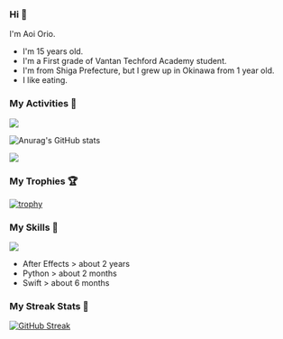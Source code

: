 ### Hi 🍳
I'm Aoi Orio.
- I'm 15 years old.
- I'm a First grade of Vantan Techford Academy student.
- I'm from Shiga Prefecture, but I grew up in Okinawa from 1 year old.
- I like eating.
<!--
**aoiorio/aoiorio** is a ✨ _special_ ✨ repository because its `README.md` (this file) appears on your GitHub profile.

Here are some ideas to get you started:

- 🔭 I’m currently working on study everything...
- 🌱 I’m currently learning Flutter...
- 👯 I’m looking to collaborate on someone and everybody...
- 🤔  I eat sweet potato every after noon...
- 💬 Ask me about video edit ...
- 📫 How to reach me: I just talking about yogurt...
- 😄 Pronoun: please call me Aoi and my English name is Atomu....
- 🫥 Favorite singer is Justin bieber and Lis Nas X....
- What are you doing now!!
- Do you k
- ⚡ Fun fact: power...
-->
<!-- - [![trophy](https://github-profile-trophy.vercel.app/?username=aoiorio=dark)](https://github.com/ryo-ma/github-profile-trophy)  -->

### My Activities 🫠
![](http://github-profile-summary-cards.vercel.app/api/cards/profile-details?username=aoiorio&theme=zenburn)


![Anurag's GitHub stats](https://github-readme-stats.vercel.app/api?username=aoiorio&show_icons=true&theme=dracula)

![](http://github-profile-summary-cards.vercel.app/api/cards/most-commit-language?username=aoiorio&theme=zenburn)

### My Trophies 🏆
[![trophy](https://github-profile-trophy.vercel.app/?username=aoiorio&theme=onedark)](https://github.com/ryo-ma/github-profile-trophy)

### My Skills 🔫


<a href="https://skillicons.dev">
  <img src="https://skillicons.dev/icons?i=ae,py,swift" />
</a>


- After Effects > about 2 years
- Python > about 2 months
- Swift > about 6 months

### My Streak Stats 🦄
[![GitHub Streak](http://github-readme-streak-stats.herokuapp.com?user=aoiorio&theme=dracula)](https://git.io/streak-stats)
